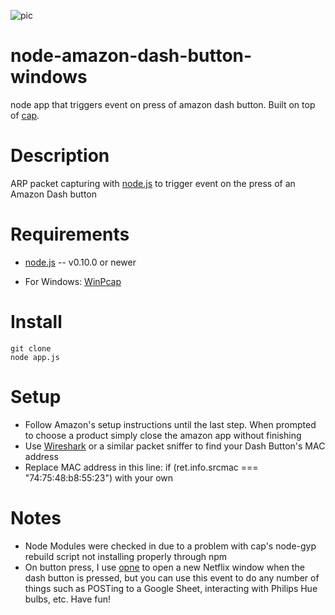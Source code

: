 ![pic](http://learnbonds.com/wp-content/uploads/AmazonDash.jpg)

# node-amazon-dash-button-windows
node app that triggers event on press of amazon dash button.  Built on top of [cap](https://github.com/mscdex/cap).

Description
===========

ARP packet capturing with [node.js](http://nodejs.org/) to trigger event on the press of an Amazon Dash button

Requirements
============

* [node.js](http://nodejs.org/) -- v0.10.0 or newer

* For Windows: [WinPcap](http://www.winpcap.org/install/default.htm)


Install
============

    git clone
    node app.js
    
Setup 
============
  * Follow Amazon's setup instructions until the last step. When prompted to choose a product simply close the amazon app        without finishing
  * Use [Wireshark](https://www.wireshark.org/#download) or a similar packet sniffer to find your Dash Button's MAC address
  * Replace MAC address in this line:  if (ret.info.srcmac === "74:75:48:b8:55:23") with your own

Notes 
============

* Node Modules were checked in due to a problem with cap's node-gyp rebuild script not installing properly through npm
* On button press, I use [opne](https://github.com/pwnall/node-open) to open a new Netflix window when the dash button is pressed, but you can use this event to do any number of things such as POSTing to a Google Sheet, interacting with Philips Hue bulbs, etc.  Have fun!


 

